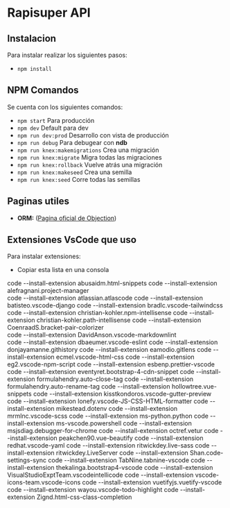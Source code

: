 # Rapisuper API

## Instalacion

Para instalar realizar los siguientes pasos:

- `npm install`

## NPM Comandos

Se cuenta con los siguientes comandos:

- `npm start` Para producción
- `npm dev` Default para dev
- `npm run dev:prod` Desarrollo con vista de producción
- `npm run debug` Para debugear con **ndb**
- `npm run knex:makemigrations` Crea una migración
- `npm run knex:migrate` Migra todas las migraciones
- `npm run knex:rollback` Vuelve atrás una migración
- `npm run knex:makeseed` Crea una semilla
- `npm run knex:seed` Corre todas las semillas

## Paginas utiles

- **ORM:** ([Pagina oficial de Objection](https://vincit.github.io/objection.js/))

## Extensiones VsCode que uso

Para instalar extensiones:

- Copiar esta lista en una consola

code --install-extension abusaidm.html-snippets
code --install-extension alefragnani.project-manager  
code --install-extension atlassian.atlascode
code --install-extension batisteo.vscode-django
code --install-extension bradlc.vscode-tailwindcss
code --install-extension christian-kohler.npm-intellisense
code --install-extension christian-kohler.path-intellisense
code --install-extension CoenraadS.bracket-pair-colorizer  
code --install-extension DavidAnson.vscode-markdownlint  
code --install-extension dbaeumer.vscode-eslint
code --install-extension donjayamanne.githistory
code --install-extension eamodio.gitlens
code --install-extension ecmel.vscode-html-css
code --install-extension eg2.vscode-npm-script
code --install-extension esbenp.prettier-vscode
code --install-extension eventyret.bootstrap-4-cdn-snippet
code --install-extension formulahendry.auto-close-tag
code --install-extension formulahendry.auto-rename-tag
code --install-extension hollowtree.vue-snippets
code --install-extension kisstkondoros.vscode-gutter-preview
code --install-extension lonefy.vscode-JS-CSS-HTML-formatter
code --install-extension mikestead.dotenv
code --install-extension mrmlnc.vscode-scss
code --install-extension ms-python.python
code --install-extension ms-vscode.powershell
code --install-extension msjsdiag.debugger-for-chrome
code --install-extension octref.vetur
code --install-extension peakchen90.vue-beautify
code --install-extension redhat.vscode-yaml
code --install-extension ritwickdey.live-sass
code --install-extension ritwickdey.LiveServer
code --install-extension Shan.code-settings-sync
code --install-extension TabNine.tabnine-vscode
code --install-extension thekalinga.bootstrap4-vscode
code --install-extension VisualStudioExptTeam.vscodeintellicode
code --install-extension vscode-icons-team.vscode-icons
code --install-extension vuetifyjs.vuetify-vscode
code --install-extension wayou.vscode-todo-highlight
code --install-extension Zignd.html-css-class-completion
